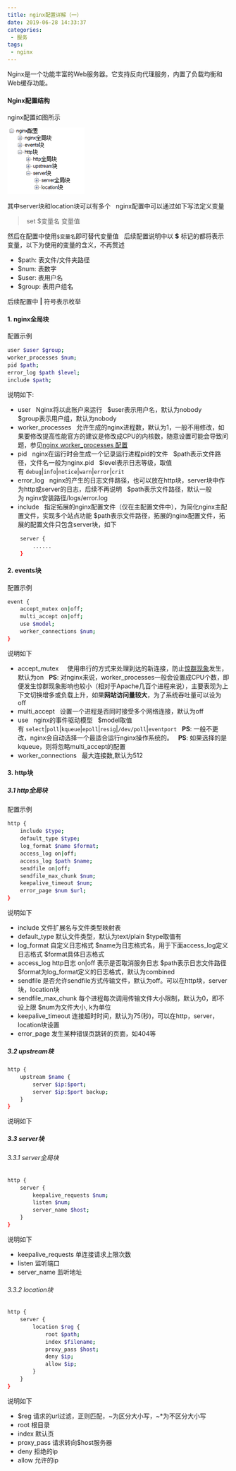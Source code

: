 ```yaml
---
title: nginx配置详解（一）
date: 2019-06-28 14:33:37
categories:
 - 服务
tags:
 - nginx
---
```

Nginx是一个功能丰富的Web服务器。它支持反向代理服务，内置了负载均衡和Web缓存功能。
<escape><!-- more --></escape>

#### Nginx配置结构
nginx配置如图所示

![nginx配置结构.png](nginx配置详解（一）/nginx配置结构.png)

其中server块和location块可以有多个  
nginx配置中可以通过如下写法定义变量
> set $变量名 变量值 

然后在配置中使用`$变量名`即可替代变量值  
后续配置说明中以 **$** 标记的都将表示变量，以下为使用的变量的含义，不再赘述
* $path: 表文件/文件夹路径  
* $num: 表数字  
* $user: 表用户名
* $group: 表用户组名

后续配置中 **|** 符号表示枚举

#### 1. nginx全局块
配置示例  
```bash
user $user $group;
worker_processes $num;
pid $path;
error_log $path $level;
include $path;
```
说明如下:
* user  
    Nginx将以此账户来运行  
    $user表示用户名，默认为nobody  
    $group表示用户组，默认为nobody 
* worker_processes  
    允许生成的nginx进程数，默认为1，一般不用修改，如果要修改提高性能官方的建议是修改成CPU的内核数，随意设置可能会导致问题，参见[nginx worker_processes 配置](https://www.cnblogs.com/aaron-agu/p/8003831.html)  
* pid  
    nginx在运行时会生成一个记录运行进程pid的文件  
    $path表示文件路径，文件名一般为nginx.pid  
    $level表示日志等级，取值有 `debug`|`info`|`notice`|`warn`|`error`|`crit`  
* error_log  
    nginx的产生的日志文件路径，也可以放在http块，server块中作为http或server的日志，后续不再说明  
    $path表示文件路径，默认一般为 nginx安装路径/logs/error.log   
* include  
    指定拓展的nginx配置文件（仅在主配置文件中），为简化nginx主配置文件，实现多个站点功能
    $path表示文件路径，拓展的nginx配置文件，拓展的配置文件只包含server块，如下
```bash
    server {
        ......
    }
```
#### 2. events块
配置示例
```bash
event {
    accept_mutex on|off;
    multi_accept on|off;
    use $model;
    worker_connections $num;
}
```
说明如下  
* accept_mutex    
    使用串行的方式来处理到达的新连接，防止[惊群现象](https://www.jianshu.com/p/1cdd61a6e3ea)发生，默认为on  
**PS**: 对nginx来说，worker_processes一般会设置成CPU个数，即便发生惊群现象影响也较小（相对于Apache几百个进程来说），主要表现为上下文切换增多或负载上升，如果**网站访问量较大**，为了系统吞吐量可以设为off  
* multi_accept  
    设置一个进程是否同时接受多个网络连接，默认为off  
* use  
nginx的事件驱动模型  
$model取值有 `select`|`poll`|`kqueue`|`epoll`|`resig`|`/dev/poll`|`eventport`  
**PS**: 一般不更改，nginx会自动选择一个最适合运行nginx操作系统的。  
**PS**: 如果选择的是kqueue，则将忽略multi_accept的配置
* worker_connections  
最大连接数,默认为512

#### 3. http块
##### 3.1 http全局块
配置示例
```bash
http {
    include $type;
    default_type $type;
    log_format $name $format;
    access_log on|off;
    access_log $path $name;
    sendfile on|off;
    sendfile_max_chunk $num;
    keepalive_timeout $num;
    error_page $num $url;
}
```
说明如下  
* include
文件扩展名与文件类型映射表
* default_type
默认文件类型，默认为text/plain
$type取值有
* log_format
自定义日志格式
$name为日志格式名，用于下面access_log定义日志格式
$format具体日志格式
* access_log
http日志
on|off 表示是否取消服务日志
$path表示日志文件路径
$format为log_format定义的日志格式，默认为combined
* sendfile
是否允许sendfile方式传输文件，默认为off。可以在http块，server块，location块
* sendfile_max_chunk
每个进程每次调用传输文件大小限制，默认为0，即不设上限
$num为文件大小, k为单位
* keepalive_timeout
连接超时时间，默认为75(秒)，可以在http，server，location块设置
* error_page
发生某种错误页跳转的页面，如404等
##### 3.2 upstream块
```bash
http {
    upstream $name {
        server $ip:$port;
        server $ip:$port backup;
    }
}
```
说明如下

##### 3.3 server块
###### 3.3.1 server全局块
```bash
http {
    server {
        keepalive_requests $num;
        listen $num;
        server_name $host;
    }
}
```
说明如下  
* keepalive_requests
单连接请求上限次数
* listen
监听端口
* server_name
监听地址
###### 3.3.2 location块
```bash
http {
    server {
        location $reg {
            root $path;
            index $filename;
            proxy_pass $host;
            deny $ip;
            allow $ip;
        }
    }
}
```
说明如下
* $reg
请求的url过滤，正则匹配，\~为区分大小写，\~\*为不区分大小写
* root
根目录
* index
默认页
* proxy_pass
请求转向$host服务器
* deny
拒绝的ip
* allow
允许的ip

